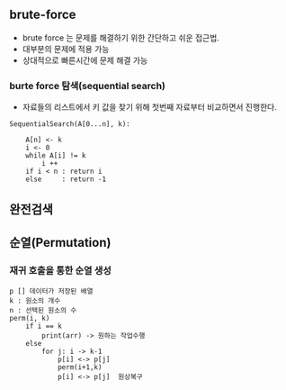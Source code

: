 ## brute-force
- brute force 는 문제를 해결하기 위한 간단하고 쉬운 접근법.
-  대부분의 문제에 적용 가능
-  상대적으로 빠른시간에 문제 해결 가능
### burte force 탐색(sequential search)
- 자료들의 리스트에서 키 값을 찾기 위해 첫번째 자료부터 비교하면서 진행한다.
```
SequentialSearch(A[0...n], k):

    A[n] <- k
    i <- 0
    while A[i] != k
        i ++
    if i < n : return i
    else     : return -1 
```  
## 완전검색 
## 순열(Permutation)
### 재귀 호출을 통한 순열 생성
```
p [] 데이터가 저장된 배열
k : 원소의 개수
n : 선택된 원소의 수
perm(i, k)
    if i == k
        print(arr) -> 원하는 작업수행
    else
        for j: i -> k-1
            p[i] <-> p[j]
            perm(i+1,k)
            p[i] <-> p[j]  원상복구
```
